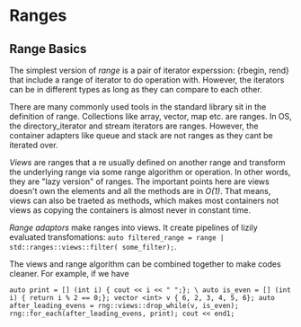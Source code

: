 # Ranges

## Range Basics

The simplest version of *range* is a pair of iterator experssion: {rbegin, rend} that include a range of iterator to do operation with. However, the iterators can be in different types as long as they can compare to each other. 

There are many commonly used tools in the standard library sit in the definition of range. Collections like array, vector, map etc. are ranges. In OS, the directory_iterator and stream iterators are ranges. However, the container adapters like queue and stack are not ranges as they cant be iterated over. 

*Views* are ranges that a re usually defined on another range and transform the underlying range via some range algorithm or operation. In other words, they are "lazy version" of ranges. The important points here are views doesn't own the elements and all the methods are in *O(1)*. That means, views can also be traeted as methods, which makes most containers not views as copying the containers is almost never in constant time.

*Range adaptors* make ranges into views. It create pipelines of lizily evaluated transfomations: `auto filtered_range = range | std::ranges::views::filter( some_filter);`.

The views and range algorithm can be combined together to make codes cleaner. For example, if we have 

`auto print = [] (int i) { cout << i << " ";}; \
auto is_even = [] (int i) { return i % 2 == 0;}; vector <int> v { 6, 2, 3, 4, 5, 6}; auto after_leading_evens = rng::views::drop_while(v, is_even); rng::for_each(after_leading_evens, print); cout << end1;`

